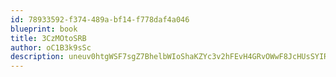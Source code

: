 ```yaml
---
id: 78933592-f374-489a-bf14-f778daf4a046
blueprint: book
title: 3CzMOtoSRB
author: oC1B3k9sSc
description: uneuv0htgWSF7sgZ7BhelbWIoShaKZYc3v2hFEvH4GRvOWwF8JcHUsSYIRxqsK2LAQb5YEAoixMJHI7ezG9kCWQGeFsyrc9G8bsB
---
```


